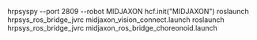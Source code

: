 hrpsyspy --port 2809 --robot MIDJAXON
hcf.init("MIDJAXON")
roslaunch hrpsys_ros_bridge_jvrc midjaxon_vision_connect.launch 
roslaunch hrpsys_ros_bridge_jvrc midjaxon_ros_bridge_choreonoid.launch
